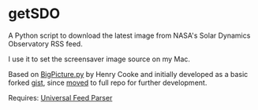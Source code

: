 # getSDO

A Python script to download the latest image from NASA's Solar Dynamics Observatory RSS feed.

I use it to set the screensaver image source on my Mac.

Based on [BigPicture.py](https://gist.github.com/prehensile/675906) by Henry Cooke and initially developed as a basic forked [gist](https://gist.github.com/mint5auce/ec6e81b2bcb30b617c80), since [moved](http://stackoverflow.com/questions/13671328/transfer-gist-repo-to-github) to full repo for further development.

Requires: [Universal Feed Parser](https://github.com/kurtmckee/feedparser)
